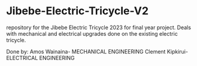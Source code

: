 # Jibebe-Electric-Tricycle-V2
repository for the Jibebe Electric Tricycle 2023 for final year project. Deals with mechanical and electrical upgrades done on the existing 
electric tricycle.

Done by: 
Amos Wainaina- MECHANICAL ENGINEERING
Clement Kipkirui- ELECTRICAL ENGINEERING
